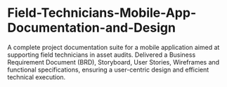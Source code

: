 # Field-Technicians-Mobile-App-Documentation-and-Design
A complete project documentation suite for a mobile application aimed at supporting field technicians in asset audits. Delivered a Business Requirement Document (BRD), Storyboard, User Stories, Wireframes and functional specifications, ensuring a user-centric design and efficient technical execution.

